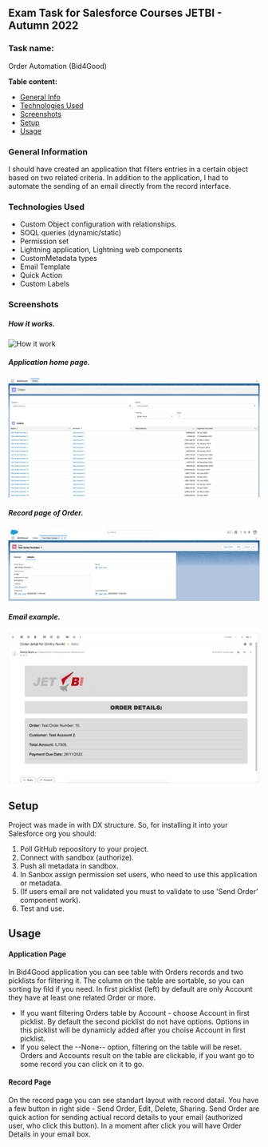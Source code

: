 
## Exam Task for Salesforce Courses JETBI - Autumn 2022
### Task name: 
Order Automation (Bid4Good) 

**Table content:**
* [General Info](#general-information)
* [Technologies Used](#technologies-used)
* [Screenshots](#screenshots)
* [Setup](#setup)
* [Usage](#usage)

### General Information
I should have created an application that filters entries in a certain object based on two related criteria. In addition to the application, I had to automate the sending of an email directly from the record interface.

### Technologies Used
* Custom Object configuration with relationships.
* SOQL queries (dynamic/static)
* Permission set
* Lightning application, Lightning web components
* CustomMetadata types
* Email Template
* Quick Action
* Custom Labels

### Screenshots
##### How it works.
![How it work](./img/Presentation.gif)
##### Application home page.
![App page](./img/AppPage.jpg)
##### Record page of Order.
![Record page](./img/Record%20Page.jpg)
##### Email example.
![Email example](./img/Email%20Template.jpg)



## Setup
Project was made in with DX structure. So, for installing it into your Salesforce org you should:
1. Poll GitHub repoository to your project.
2. Connect with sandbox (authorize).
3. Push all metadata in sandbox.
4. In Sanbox assign permission set users, who need to use this application or metadata.
5. (If users email are not validated you must to validate to use 'Send Order' component work).
6. Test and use.

## Usage
#### Application Page
In Bid4Good application you can see table with Orders records and two picklists for filtering it.
The column on the table are sortable, so you can sorting by fild if you need.
In first picklist (left) by default are only Account they have at least one related Order or more.
- If you want filtering Orders table by Account - choose Account in first picklist.
By default the second picklist do not have options. Options in this picklist will be dynamicly added after you choise Account in first picklist.
- If you select the --None-- option, filtering on the table will be reset.
Orders and Accounts result on the table are clickable, if you want go to some record you can click on it to go.

#### Record Page
On the record page you can see standart layout with record datail.
You have a few button in right side - Send Order, Edit, Delete, Sharing.
Send Order are quick action for sending actiual record details to your email (authorized user, who click this button).
In a moment after click you will have Order Details in your email box.
